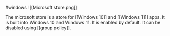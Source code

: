#windows
![[Microsoft store.png]]

The microsoft store is a store for [[Windows 10]] and [[Windows 11]] apps. It is built into Windows 10 and Windows 11. It is enabled by default. It can be disabled using [[group policy]].